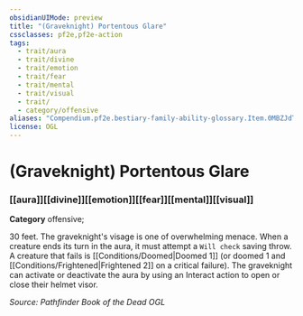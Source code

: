 ```yaml
---
obsidianUIMode: preview
title: "(Graveknight) Portentous Glare"
cssclasses: pf2e,pf2e-action
tags:
  - trait/aura
  - trait/divine
  - trait/emotion
  - trait/fear
  - trait/mental
  - trait/visual
  - trait/
  - category/offensive
aliases: "Compendium.pf2e.bestiary-family-ability-glossary.Item.0MBZJdTv863X2jwz"
license: OGL
---
```

# (Graveknight) Portentous Glare

### [[aura]][[divine]][[emotion]][[fear]][[mental]][[visual]]

**Category** offensive; 




30 feet. The graveknight's visage is one of overwhelming menace. When a creature ends its turn in the aura, it must attempt a `Will check` saving throw. A creature that fails is [[Conditions/Doomed|Doomed 1]] (or doomed 1 and [[Conditions/Frightened|Frightened 2]] on a critical failure). The graveknight can activate or deactivate the aura by using an Interact action to open or close their helmet visor.

*Source: Pathfinder Book of the Dead*
*OGL*
